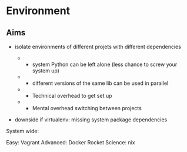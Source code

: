 # Environment

## Aims
* isolate environments of different projets with different dependencies
    * + system Python can be left alone (less chance to screw your system up)
    * + different versions of the same lib can be used in parallel
    * - Technical overhead to get set up
    * - Mental overhead switching between projects
    
* downside if virtualenv: missing system package dependencies


System wide:

Easy: Vagrant
Advanced: Docker
Rocket Science: nix
